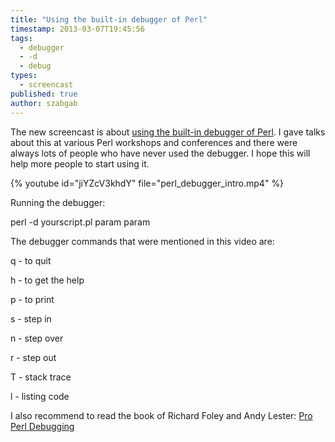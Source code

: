 ```yaml
---
title: "Using the built-in debugger of Perl"
timestamp: 2013-03-07T19:45:56
tags:
  - debugger
  - -d
  - debug
types:
  - screencast
published: true
author: szabgab
---
```



The new screencast is about [using the built-in debugger of Perl](https://www.youtube.com/watch?v=jiYZcV3khdY).
I gave talks about this at various Perl workshops and conferences and there were always lots of
people who have never used the debugger. I hope this will help more people to start using it.


{% youtube id="jiYZcV3khdY" file="perl_debugger_intro.mp4" %}

Running the debugger:

perl -d yourscript.pl param param

The debugger commands that were mentioned in this video are:

q - to quit

h - to get the help

p - to print

s - step in

n - step over

r - step out

T - stack trace

l - listing code

I also recommend to read the book of Richard Foley and Andy Lester: [Pro Perl Debugging](http://www.apress.com/9781590594544)

